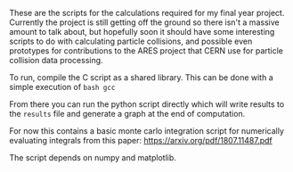 These are the scripts for the calculations required for my final year project. Currently the project is still getting off the ground so there isn't a massive amount to talk about, but hopefully soon it should have some interesting scripts to do with calculating particle collisions, and possible even prototypes for contributions to the ARES project that CERN use for particle collision data processing.

To run, compile the C script as a shared library. This can be done with a simple execution of
`bash gcc`

From there you can run the python script directly which will write results to the `results` file and generate a graph at the end of computation. 

For now this contains a basic monte carlo integration script for numerically evaluating integrals from this paper: https://arxiv.org/pdf/1807.11487.pdf

The script depends on numpy and matplotlib.
